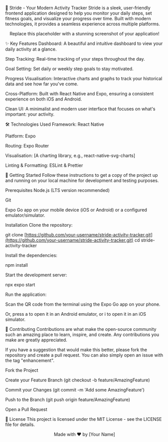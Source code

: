 👟 Stride - Your Modern Activity Tracker
Stride is a sleek, user-friendly frontend application designed to help you monitor your daily steps, set fitness goals, and visualize your progress over time. Built with modern technologies, it provides a seamless experience across multiple platforms.

<p align="center">Replace this placeholder with a stunning screenshot of your application!</p>

✨ Key Features
Dashboard: A beautiful and intuitive dashboard to view your daily activity at a glance.

Step Tracking: Real-time tracking of your steps throughout the day.

Goal Setting: Set daily or weekly step goals to stay motivated.

Progress Visualisation: Interactive charts and graphs to track your historical data and see how far you've come.

Cross-Platform: Built with React Native and Expo, ensuring a consistent experience on both iOS and Android.

Clean UI: A minimalist and modern user interface that focuses on what's important: your activity.

🛠️ Technologies Used
Framework: React Native

Platform: Expo

Routing: Expo Router

Visualisation: [A charting library, e.g., react-native-svg-charts]

Linting & Formatting: ESLint & Prettier

🚀 Getting Started
Follow these instructions to get a copy of the project up and running on your local machine for development and testing purposes.

Prerequisites
Node.js (LTS version recommended)

Git

Expo Go app on your mobile device (iOS or Android) or a configured emulator/simulator.

Installation
Clone the repository:

git clone [https://github.com/your-username/stride-activity-tracker.git](https://github.com/your-username/stride-activity-tracker.git)
cd stride-activity-tracker

Install the dependencies:

npm install

Start the development server:

npx expo start

Run the application:

Scan the QR code from the terminal using the Expo Go app on your phone.

Or, press a to open it in an Android emulator, or i to open it in an iOS simulator.

🤝 Contributing
Contributions are what make the open-source community such an amazing place to learn, inspire, and create. Any contributions you make are greatly appreciated.

If you have a suggestion that would make this better, please fork the repository and create a pull request. You can also simply open an issue with the tag "enhancement".

Fork the Project

Create your Feature Branch (git checkout -b feature/AmazingFeature)

Commit your Changes (git commit -m 'Add some AmazingFeature')

Push to the Branch (git push origin feature/AmazingFeature)

Open a Pull Request

📄 License
This project is licensed under the MIT License - see the LICENSE file for details.

<p align="center">
Made with ❤️ by [Your Name]
</p>
